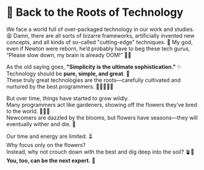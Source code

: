 # 🌱 Back to the Roots of Technology

We face a world full of over-packaged technology in our work and studies. 😩 Damn, there are all sorts of bizarre frameworks, artificially invented new concepts, and all kinds of so-called "cutting-edge" techniques. 🤯 My god, even if Newton were reborn, he’d probably have to beg these tech gurus, “Please slow down, my brain is already OOM!” 🧠💥

As the old saying goes, **"Simplicity is the ultimate sophistication."** ✨  
Technology should be **pure, simple, and great**. 🌟  
These truly great technologies are the roots—carefully cultivated and nurtured by the best programmers. 🌱👨‍💻👩‍💻

But over time, things have started to grow wildly.  
Many programmers act like gardeners, showing off the flowers they’ve bred to the world. 🌸🌼🌻  
Newcomers are dazzled by the blooms, but flowers have seasons—they will eventually wither and die. 🍂

Our time and energy are limited. ⏳  
Why focus only on the flowers?  
Instead, why not crouch down with the best and dig deep into the soil? 🪴🤝  
**You, too, can be the next expert.** 🚀
